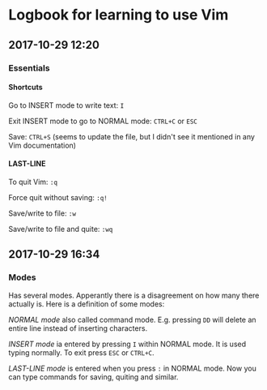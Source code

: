 ﻿# Logbook for learning to use Vim

## 2017-10-29 12:20 

### Essentials

#### Shortcuts

Go to INSERT mode to write text: `I`

Exit INSERT mode to go to NORMAL mode: `CTRL+C` or `ESC`

Save: `CTRL+S` (seems to update the file, but I didn't see it mentioned in any Vim documentation)

#### LAST-LINE

To quit Vim: `:q`

Force quit without saving: `:q!`

Save/write to file: `:w`

Save/write to file and quite: `:wq`

## 2017-10-29 16:34

### Modes

Has several modes. Apperantly there is a disagreement on how many there actually is. Here is a definition of some modes:

*NORMAL mode* also called command mode. E.g. pressing `DD` will delete an entire line instead of inserting characters.

*INSERT mode* ia entered by pressing `I` within NORMAL mode. It is used typing normally. To exit press `ESC` or `CTRL+C`.

*LAST-LINE mode* is entered when you press `:` in NORMAL mode. Now you can type commands for saving, quiting and similar.




